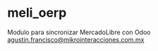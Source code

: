 meli_oerp
=========

Modulo para sincronizar MercadoLibre con Odoo
agustin.francisco@mikrointeracciones.com.mx
